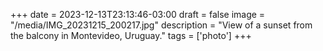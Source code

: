 +++
date = 2023-12-13T23:13:46-03:00
draft = false
image = "/media/IMG_20231215_200217.jpg"
description = "View of a sunset from the balcony in Montevideo, Uruguay."
tags = ['photo']
+++
